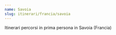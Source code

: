 ```yaml
---
name: Savoia
slug: itinerari/francia/savoia
---
```

Itinerari percorsi in prima persona in Savoia (Francia)